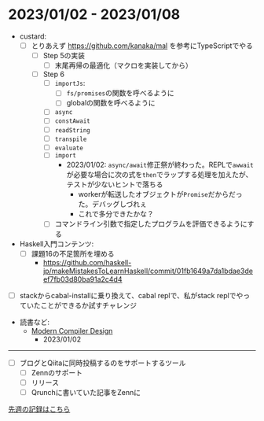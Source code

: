 # 2023/01/02 - 2023/01/08

- custard:
    - [ ] とりあえず <https://github.com/kanaka/mal> を参考にTypeScriptでやる
        - [ ] Step 5の実装
            - [ ] 末尾再帰の最適化（マクロを実装してから）
        - [ ] Step 6
            - [ ] `importJs`:
                - [ ] `fs/promises`の関数を呼べるように
                - [ ] globalの関数を呼べるように
            - [ ] `async`
            - [ ] `constAwait`
            - [ ] `readString`
            - [ ] `transpile`
            - [ ] `evaluate`
            - [ ] `import`
                - 2023/01/02: `async/await`修正祭が終わった。REPLで`awwait`が必要な場合に次の式を`then`でラップする処理を加えたが、テストが少ないヒントで落ちる
                    - workerが転送したオブジェクトが`Promise`だからだった。デバッグしづれぇ
                    - これで多分できたかな？
            - [ ] コマンドライン引数で指定したプログラムを評価できるようにする
- Haskell入門コンテンツ:
    - [ ] 課題16の不足箇所を埋める
        - <https://github.com/haskell-jp/makeMistakesToLearnHaskell/commit/01fb1649a7da1bdae3deef7fb03d80ba91a2c4d4>
- [ ] stackからcabal-installに乗り換えて、cabal replで、私がstack replでやっていたことができるか試すチャレンジ
- 読書など:
    - [Modern Compiler Design](https://www.springer.com/jp/book/9781461446989)
        - 2023/01/02

------

- [ ] ブログとQiitaに同時投稿するのをサポートするツール
    - [ ] Zennのサポート
    - [ ] リリース
    - [ ] Qrunchに書いていた記事をZennに

[先週の記録はこちら](https://github.com/igrep/daily-commits/blob/8d5867054b999d4dbaeba8f090e665da2834acd1/yesterday.md)
